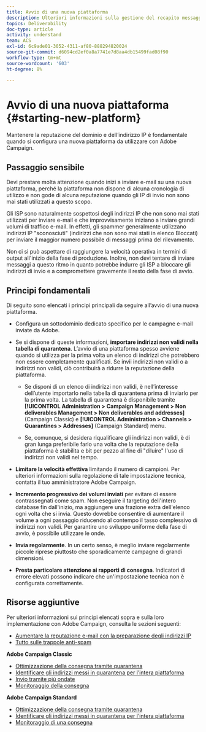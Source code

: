 ```yaml
---
title: Avvio di una nuova piattaforma
description: Ulteriori informazioni sulla gestione del recapito messaggi all’avvio di una nuova piattaforma con Adobe Campaign.
topics: Deliverability
doc-type: article
activity: understand
team: ACS
exl-id: 6c9ade01-3052-4311-af80-888294820024
source-git-commit: d6094cd2ef0a8a7741e7d8aa4db15499fad08f90
workflow-type: tm+mt
source-wordcount: '603'
ht-degree: 8%

---
```


# Avvio di una nuova piattaforma {#starting-new-platform}

Mantenere la reputazione del dominio e dell’indirizzo IP è fondamentale quando si configura una nuova piattaforma da utilizzare con Adobe Campaign.

## Passaggio sensibile

Devi prestare molta attenzione quando inizi a inviare e-mail su una nuova piattaforma, perché la piattaforma non dispone di alcuna cronologia di utilizzo e non gode di alcuna reputazione quando gli IP di invio non sono mai stati utilizzati a questo scopo.

Gli ISP sono naturalmente sospettosi degli indirizzi IP che non sono mai stati utilizzati per inviare e-mail e che improvvisamente iniziano a inviare grandi volumi di traffico e-mail. In effetti, gli spammer generalmente utilizzano indirizzi IP &quot;sconosciuti&quot; (indirizzi che non sono mai stati in elenco Bloccati) per inviare il maggior numero possibile di messaggi prima del rilevamento.

Non ci si può aspettare di raggiungere la velocità operativa in termini di output all&#39;inizio della fase di produzione. Inoltre, non devi tentare di inviare messaggi a questo ritmo in quanto potrebbe indurre gli ISP a bloccare gli indirizzi di invio e a compromettere gravemente il resto della fase di avvio.

## Principi fondamentali

Di seguito sono elencati i principi principali da seguire all’avvio di una nuova piattaforma.

* Configura un sottodominio dedicato specifico per le campagne e-mail inviate da Adobe.

* Se si dispone di queste informazioni, **importare indirizzi non validi nella tabella di quarantena**.
L’avvio di una piattaforma spesso avviene quando si utilizza per la prima volta un elenco di indirizzi che potrebbero non essere completamente qualificati. Se invii indirizzi non validi o a indirizzi non validi, ciò contribuirà a ridurre la reputazione della piattaforma.

   * Se disponi di un elenco di indirizzi non validi, è nell’interesse dell’utente importarlo nella tabella di quarantena prima di inviarlo per la prima volta. La tabella di quarantena è disponibile tramite **[!UICONTROL Administration > Campaign Management > Non deliverables Management > Non deliverables and addresses]** (Campaign Classic) e **[!UICONTROL Administration > Channels > Quarantines > Addresses]** (Campaign Standard) menu.

   * Se, comunque, si desidera riqualificare gli indirizzi non validi, è di gran lunga preferibile farlo una volta che la reputazione della piattaforma è stabilita e bit per pezzo al fine di &quot;diluire&quot; l&#39;uso di indirizzi non validi nel tempo.

* **Limitare la velocità effettiva** limitando il numero di campioni. Per ulteriori informazioni sulla regolazione di tale impostazione tecnica, contatta il tuo amministratore Adobe Campaign.

* **Incremento progressivo dei volumi inviati** per evitare di essere contrassegnati come spam. Non eseguire il targeting dell&#39;intero database fin dall&#39;inizio, ma aggiungere una frazione extra dell&#39;elenco ogni volta che si invia. Questo dovrebbe consentire di aumentare il volume a ogni passaggio riducendo al contempo il tasso complessivo di indirizzi non validi. Per garantire uno sviluppo uniforme della fase di avvio, è possibile utilizzare le onde.

* **Invia regolarmente**. In un certo senso, è meglio inviare regolarmente piccole riprese piuttosto che sporadicamente campagne di grandi dimensioni.
* **Presta particolare attenzione ai rapporti di consegna**. Indicatori di errore elevati possono indicare che un&#39;impostazione tecnica non è configurata correttamente.

## Risorse aggiuntive

Per ulteriori informazioni sui principi elencati sopra e sulla loro implementazione con Adobe Campaign, consulta le sezioni seguenti:

* [Aumentare la reputazione e-mail con la preparazione degli indirizzi IP](../../help/additional-resources/increase-reputation-with-ip-warming.md)
* [Tutto sulle trappole anti-spam](../../help/additional-resources/all-about-spam-traps.md)

**Adobe Campaign Classic**

* [Ottimizzazione della consegna tramite quarantena](https://experienceleague.adobe.com/docs/campaign-classic/using/sending-messages/monitoring-deliveries/understanding-quarantine-management.html#optimizing-your-delivery-through-quarantines)
* [Identificare gli indirizzi messi in quarantena per l’intera piattaforma](https://experienceleague.adobe.com/docs/campaign-classic/using/sending-messages/monitoring-deliveries/understanding-quarantine-management.html#identifying-quarantined-addresses-for-the-entire-platform)
* [Invio tramite più ondate](https://experienceleague.adobe.com/docs/campaign-classic/using/sending-messages/key-steps-when-creating-a-delivery/steps-sending-the-delivery.html#sending-using-multiple-waves)
* [Monitoraggio della consegna](https://experienceleague.adobe.com/docs/campaign-classic/using/sending-messages/monitoring-deliveries/about-delivery-monitoring.html#sending-messages)

**Adobe Campaign Standard**

* [Ottimizzazione della consegna tramite quarantena](https://experienceleague.adobe.com/docs/campaign-standard/using/testing-and-sending/monitoring-messages/understanding-quarantine-management.html#optimizing-your-delivery-through-quarantines)
* [Identificare gli indirizzi messi in quarantena per l’intera piattaforma](https://experienceleague.adobe.com/docs/campaign-standard/using/testing-and-sending/monitoring-messages/understanding-quarantine-management.html)
* [Monitoraggio di una consegna](https://experienceleague.adobe.com/docs/campaign-standard/using/testing-and-sending/monitoring-messages/monitoring-a-delivery.html)
